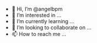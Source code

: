 - 👋 Hi, I’m @angelbpm
- 👀 I’m interested in ...
- 🌱 I’m currently learning ...
- 💞️ I’m looking to collaborate on ...
- 📫 How to reach me ...

<!---
angelbpm/angelbpm is a ✨ special ✨ repository because its `README.md` (this file) appears on your GitHub profile.
You can click the Preview link to take a look at your changes.
--->
